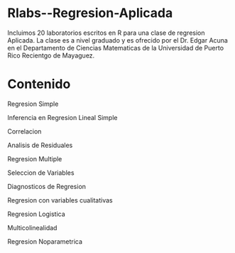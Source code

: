 # Rlabs--Regresion-Aplicada
Incluimos 20 laboratorios escritos en  R para una clase de regresion Aplicada. La clase es a nivel graduado y es ofrecido por el Dr. Edgar Acuna 
en el Departamento de Ciencias Matematicas de la Universidad de Puerto Rico Recientgo de Mayaguez.

# Contenido
Regresion Simple

Inferencia en Regresion Lineal Simple

Correlacion

Analisis de Residuales

Regresion Multiple

Seleccion de Variables

Diagnosticos de Regresion

Regresion con variables cualitativas

Regresion Logistica

Multicolinealidad

Regresion Noparametrica
